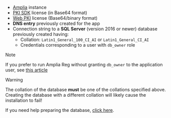 ﻿* [Amplia](../../../amplia/index.md) instance
* [PKI SDK](../../../pki-sdk/index.md) license (in Base64 format)
* [Web PKI](../../../web-pki/index.md) license (Base64/binary format)
* **DNS entry** previously created for the app
* Connection string to a **SQL Server** (version 2016 or newer) database previously created having:
  * Collation: `Latin1_General_100_CI_AI` or `Latin1_General_CI_AI`
  * Credentials corresponding to a user with `db_owner` role

> [!NOTE]
> If you prefer to run Amplia Reg without granting `db_owner` to the application user, see [this article](../unprivileged-db-user.md)

> [!WARNING]
> The collation of the database **must** be one of the collations specified above. Creating the database with a different collation will likely cause the installation to fail!

If you need help preparing the database, [click here](../prepare-database.md).
